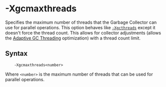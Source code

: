 <!--
* Copyright (c) 2017, 2021 IBM Corp. and others
*
* This program and the accompanying materials are made
* available under the terms of the Eclipse Public License 2.0
* which accompanies this distribution and is available at
* https://www.eclipse.org/legal/epl-2.0/ or the Apache
* License, Version 2.0 which accompanies this distribution and
* is available at https://www.apache.org/licenses/LICENSE-2.0.
*
* This Source Code may also be made available under the
* following Secondary Licenses when the conditions for such
* availability set forth in the Eclipse Public License, v. 2.0
* are satisfied: GNU General Public License, version 2 with
* the GNU Classpath Exception [1] and GNU General Public
* License, version 2 with the OpenJDK Assembly Exception [2].
*
* [1] https://www.gnu.org/software/classpath/license.html
* [2] http://openjdk.java.net/legal/assembly-exception.html
*
* SPDX-License-Identifier: EPL-2.0 OR Apache-2.0 OR GPL-2.0 WITH
* Classpath-exception-2.0 OR LicenseRef-GPL-2.0 WITH Assembly-exception
-->

# -Xgcmaxthreads


Specifies the maximum number of threads that the Garbage Collector can use for parallel operations. This option behaves like [`-Xgcthreads`](xgcthreads.md) except it doesn't force the thread count. This allows for collector adjustments (allows the [Adaptive GC Threading](xxadaptivegcthreading.md) optimization) with a thread count limit.

## Syntax

        -Xgcmaxthreads<number>

Where `<number>` is the maximum number of threads that can be used for parallel operations.

<!-- ==== END OF TOPIC ==== xgcmaxthreads.md ==== -->

